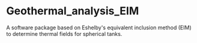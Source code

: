 # Geothermal_analysis_EIM
A software package based on Eshelby's equivalent inclusion method (EIM) to determine thermal fields for spherical tanks.
